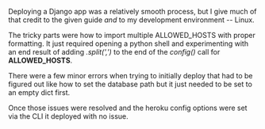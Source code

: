 Deploying a Django app was a relatively smooth process, but I give much of that credit to the given guide _and_ to my development environment -- Linux.

The tricky parts were how to import multiple ALLOWED_HOSTS with proper formatting. It just required opening a python shell and experimenting with an end result of adding _.split(',')_ to the end of the _config()_ call for **ALLOWED_HOSTS**.

There were a few minor errors when trying to initially deploy that had to be figured out like how to set the database path but it just needed to be set to an empty dict first.

Once those issues were resolved and the heroku config options were set via the CLI it deployed with no issue.